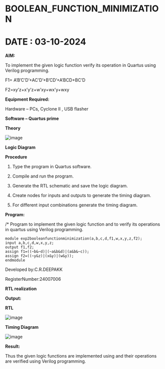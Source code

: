 # BOOLEAN_FUNCTION_MINIMIZATION
# DATE : 03-10-2024
**AIM:**

To implement the given logic function verify its operation in Quartus using Verilog programming.

F1= A’B’C’D’+AC’D’+B’CD’+A’BCD+BC’D 

F2=xy’z+x’y’z+w’xy+wx’y+wxy

**Equipment Required:**

Hardware – PCs, Cyclone II , USB flasher

**Software – Quartus prime**

**Theory**

![image](https://github.com/user-attachments/assets/16ce842c-4b02-44c7-bff2-7ac406baceff)


**Logic Diagram**


**Procedure**

1.	Type the program in Quartus software.

2.	Compile and run the program.

3.	Generate the RTL schematic and save the logic diagram.

4.	Create nodes for inputs and outputs to generate the timing diagram.

5.	For different input combinations generate the timing diagram.


**Program:**

/* Program to implement the given logic function and to verify its operations in quartus using Verilog programming. 

```
module exp2booleanfunctionminimization(a,b,c,d,f1,w,x,y,z,f2);
input a,b,c,d,w,x,y,z;
output f1,f2;
assign f1=((~b&~d)|(~a&b&d)|(a&b&~c));
assign f2=((~y&z)|(x&y)|(w&y));
endmodule 
```

Developed by:C.R.DEEPAKK

RegisterNumber:24007006


**RTL realization**

**Output:**

**RTL**

![image](https://github.com/user-attachments/assets/5a28e311-7196-41c5-826e-cf6cdd0f69d4)

**Timing Diagram**

![image](https://github.com/user-attachments/assets/92dc24bc-246f-49ae-a085-0264468fa873)


**Result:**

Thus the given logic functions are implemented using and their operations are verified using Verilog programming.

